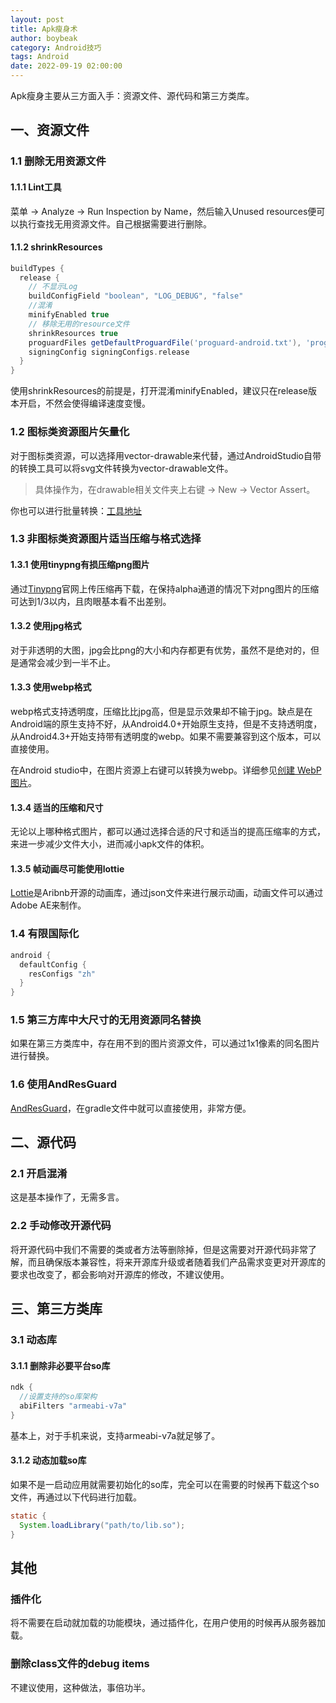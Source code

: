 ```yaml
---
layout: post
title: Apk瘦身术
author: boybeak
category: Android技巧
tags: Android
date: 2022-09-19 02:00:00
---
```



Apk瘦身主要从三方面入手：资源文件、源代码和第三方类库。

## 一、资源文件

### 1.1 删除无用资源文件

#### 1.1.1 Lint工具

菜单 -> Analyze -> Run Inspection by Name，然后输入Unused resources便可以执行查找无用资源文件。自己根据需要进行删除。

#### 1.1.2 shrinkResources

```groovy
buildTypes {
  release {
    // 不显示Log
    buildConfigField "boolean", "LOG_DEBUG", "false"
    //混淆
    minifyEnabled true
    // 移除无用的resource文件
    shrinkResources true
    proguardFiles getDefaultProguardFile('proguard-android.txt'), 'proguard-rules.pro'
    signingConfig signingConfigs.release
  }
}
```

使用shrinkResources的前提是，打开混淆minifyEnabled，建议只在release版本开启，不然会使得编译速度变慢。



### 1.2 图标类资源图片矢量化

对于图标类资源，可以选择用vector-drawable来代替，通过AndroidStudio自带的转换工具可以将svg文件转换为vector-drawable文件。

> 具体操作为，在drawable相关文件夹上右键 -> New -> Vector Assert。

你也可以进行批量转换：[工具地址](https://github.com/vdmeer/svg2vector)



### 1.3 非图标类资源图片适当压缩与格式选择

#### 1.3.1 使用tinypng有损压缩png图片

通过[Tinypng](http://tinypng.com)官网上传压缩再下载，在保持alpha通道的情况下对png图片的压缩可达到1/3以内，且肉眼基本看不出差别。

#### 1.3.2 使用jpg格式

对于非透明的大图，jpg会比png的大小和内存都更有优势，虽然不是绝对的，但是通常会减少到一半不止。

#### 1.3.3 使用webp格式

webp格式支持透明度，压缩比比jpg高，但是显示效果却不输于jpg。缺点是在Android端的原生支持不好，从Android4.0+开始原生支持，但是不支持透明度，从Android4.3+开始支持带有透明度的webp。如果不需要兼容到这个版本，可以直接使用。

在Android studio中，在图片资源上右键可以转换为webp。详细参见[创建 WebP 图片](https://developer.android.com/studio/write/convert-webp)。

#### 1.3.4 适当的压缩和尺寸

无论以上哪种格式图片，都可以通过选择合适的尺寸和适当的提高压缩率的方式，来进一步减少文件大小，进而减小apk文件的体积。

#### 1.3.5 帧动画尽可能使用lottie

[Lottie](https://github.com/airbnb/lottie-android)是Aribnb开源的动画库，通过json文件来进行展示动画，动画文件可以通过Adobe AE来制作。

 

### 1.4 有限国际化

```groovy
android {
  defaultConfig {
    resConfigs "zh"
  }
}
```

### 1.5 第三方库中大尺寸的无用资源同名替换

如果在第三方类库中，存在用不到的图片资源文件，可以通过1x1像素的同名图片进行替换。



### 1.6 使用AndResGuard

[AndResGuard](https://github.com/shwenzhang/AndResGuard)，在gradle文件中就可以直接使用，非常方便。



## 二、源代码

### 2.1 开启混淆

这是基本操作了，无需多言。

### 2.2 手动修改开源代码

将开源代码中我们不需要的类或者方法等删除掉，但是这需要对开源代码非常了解，而且确保版本兼容性，将来开源库升级或者随着我们产品需求变更对开源库的要求也改变了，都会影响对开源库的修改，不建议使用。

## 三、第三方类库

### 3.1 动态库

#### 3.1.1 删除非必要平台so库

```groovy
ndk {
  //设置支持的so库架构
  abiFilters "armeabi-v7a"
}
```

基本上，对于手机来说，支持armeabi-v7a就足够了。

#### 3.1.2 动态加载so库

如果不是一启动应用就需要初始化的so库，完全可以在需要的时候再下载这个so文件，再通过以下代码进行加载。

```java
static {
  System.loadLibrary("path/to/lib.so");
}
```



## 其他

### 插件化

将不需要在启动就加载的功能模块，通过插件化，在用户使用的时候再从服务器加载。

### 删除class文件的debug items

不建议使用，这种做法，事倍功半。

